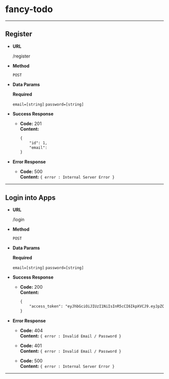 # fancy-todo

----

## Register

* **URL**

  /register

* **Method**

  `POST`

* **Data Params**

  **Required**

  `email=[string]`
  `password=[string]`

* **Success Response**

  * **Code:** 201 <br />
    **Content:**
    ```md
    {
        "id": 1,
        "email":
    }
    ```

* **Error Response**

  * **Code:** 500 <br />
    **Content:** `{ error : Internal Server Error }`

----

## Login into Apps

* **URL**

  /login

* **Method**

  `POST`

* **Data Params**

  **Required**

  `email=[string]`
  `password=[string]`

* **Success Response**

  * **Code:** 200 <br />
    **Content:**
    ```md
    {
        "access_token": "eyJhbGciOiJIUzI1NiIsInR5cCI6IkpXVCJ9.eyJpZCI6MSwiZW1haWwiOiJidWxiYUBnbWFpbC5jb20iLCJpYXQiOjE2MDM5Njc1NzV9.IZIgb-6Rxt58pPQuberOrRDC1-IBnT7ug51oTCk0l80"
    }
    ```

* **Error Response**

  * **Code:** 404 <br />
    **Content:** `{ error : Invalid Email / Password }`

  * **Code:** 401 <br />
    **Content:** `{ error : Invalid Email / Password }`
    
  * **Code:** 500 <br />
    **Content:** `{ error : Internal Server Error }`

----